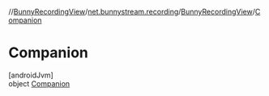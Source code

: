 //[BunnyRecordingView](../../../../index.md)/[net.bunnystream.recording](../../index.md)/[BunnyRecordingView](../index.md)/[Companion](index.md)

# Companion

[androidJvm]\
object [Companion](index.md)
